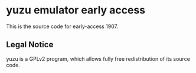 yuzu emulator early access
=============

This is the source code for early-access 1907.

## Legal Notice

yuzu is a GPLv2 program, which allows fully free redistribution of its source code.